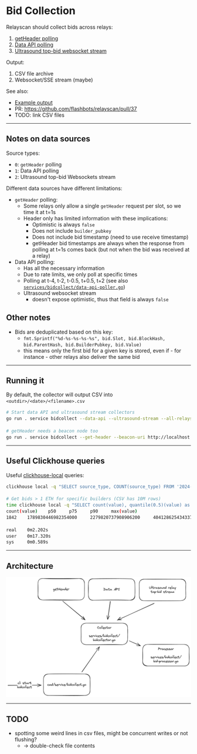 # Bid Collection

Relayscan should collect bids across relays:

1. [getHeader polling](https://ethereum.github.io/builder-specs/#/Builder/getHeader)
2. [Data API polling](https://flashbots.github.io/relay-specs/#/Data/getReceivedBids)
3. [Ultrasound top-bid websocket stream](https://github.com/ultrasoundmoney/docs/blob/main/top-bid-websocket.md)

Output:

1. CSV file archive
2. Websocket/SSE stream (maybe)

See also:

- [Example output](https://gist.github.com/metachris/061c0443afb8b8d07eed477a848fa395)
- PR: https://github.com/flashbots/relayscan/pull/37
- TODO: link CSV files

---

## Notes on data sources

Source types:
- `0`: `getHeader` polling
- `1`: Data API polling
- `2`: Ultrasound top-bid Websockets stream

Different data sources have different limitations:

- `getHeader` polling:
  - Some relays only allow a single `getHeader` request per slot, so we time it at t=1s
  - Header only has limited information with these implications:
    - Optimistic is always `false`
    - Does not include `builder_pubkey`
    - Does not include bid timestamp (need to use receive timestamp)
    - getHeader bid timestamps are always when the response from polling at t=1s comes back (but not when the bid was received at a relay)
- Data API polling:
    - Has all the necessary information
    - Due to rate limits, we only poll at specific times
    - Polling at t-4, t-2, t-0.5, t+0.5, t+2 (see also [`services/bidcollect/data-api-poller.go`](services/bidcollect/data-api-poller.go#64-69))
  - Ultrasound websocket stream
    - doesn't expose optimistic, thus that field is always `false`

## Other notes

- Bids are deduplicated based on this key:
  - `fmt.Sprintf("%d-%s-%s-%s-%s", bid.Slot, bid.BlockHash, bid.ParentHash, bid.BuilderPubkey, bid.Value)`
  - this means only the first bid for a given key is stored, even if - for instance - other relays also deliver the same bid

---

## Running it

By default, the collector will output CSV into `<outdir>/<date>/<filename>.csv`

```bash
# Start data API and ultrasound stream collectors
go run . service bidcollect --data-api --ultrasound-stream --all-relays

# getHeader needs a beacon node too
go run . service bidcollect --get-header --beacon-uri http://localhost:3500 --all-relays
```

---

## Useful Clickhouse queries

Useful [clickhouse-local](https://clickhouse.com/docs/en/operations/utilities/clickhouse-local) queries:

```bash
clickhouse local -q "SELECT source_type, COUNT(source_type) FROM '2024-06-02_top-00.tsv' GROUP BY source_type ORDER BY source_type;"

# Get bids > 1 ETH for specific builders (CSV has 10M rows)
time clickhouse local -q "SELECT count(value), quantile(0.5)(value) as p50, quantile(0.75)(value) as p75, quantile(0.9)(value) as p90, max(value) FROM '2024-06-05_all.csv' WHERE value > 1000000000000000000 AND builder_pubkey IN ('0xa01a00479f1fa442a8ebadb352be69091d07b0c0a733fae9166dae1b83179e326a968717da175c7363cd5a13e8580e8d', '0xa02a0054ea4ba422c88baccfdb1f43b2c805f01d1475335ea6647f69032da847a41c0e23796c6bed39b0ee11ab9772c6', '0xa03a000b0e3d1dc008f6075a1b1af24e6890bd674c26235ce95ac06e86f2bd3ccf4391df461b9e5d3ca654ef6b9e1ceb') FORMAT TabSeparatedWithNames;"
count(value)    p50     p75     p90     max(value)
1842    1789830446982354000     2279820737908906200     4041286254343376400     8216794401676997763

real    0m2.202s
user    0m17.320s
sys     0m0.589s
```

---

## Architecture

![Architecture](./img/bidcollect-overview.png)


---

## TODO

- spotting some weird lines in csv files, might be concurrent writes or not flushing?
  - -> double-check file contents